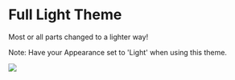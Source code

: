# Full Light Theme

Most or all parts changed to a lighter way! 

Note: Have your Appearance set to 'Light' when using this theme.


<img src="http://i.imgur.com/cA5icfh.png"/>
